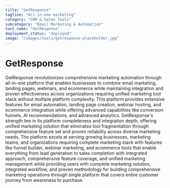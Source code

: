 ```yaml
---
title: "GetResponse"
tagline: "All-in-one marketing"
category: "CRM & Sales Tools"
subcategory: "Email Marketing & Automation"
tool_name: "GetResponse"
deployment_status: "deployed"
image: "/images/tools/getresponse-placeholder.jpg"
---
```


# GetResponse

GetResponse revolutionizes comprehensive marketing automation through all-in-one platform that enables businesses to combine email marketing, landing pages, webinars, and ecommerce while maintaining integration and proven effectiveness across organizations requiring unified marketing tool stack without multiple platform complexity. This platform provides extensive features for email automation, landing page creation, webinar hosting, and ecommerce integration while offering advanced capabilities like conversion funnels, AI recommendations, and advanced analytics. GetResponse's strength lies in its platform completeness and integration depth, offering unified marketing solution that eliminates tool fragmentation through comprehensive feature set and proven reliability across diverse marketing needs. The platform excels at serving growing businesses, marketing teams, and organizations requiring complete marketing stack with features like funnel builder, webinar marketing, and ecommerce tools that enable everything from lead generation to sales completion with integrated approach, comprehensive feature coverage, and unified marketing management while providing users with complete marketing solution, integrated workflow, and proven methodology for building comprehensive marketing operations through single platform that covers entire customer journey from awareness to purchase.